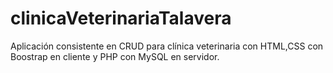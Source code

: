 # clinicaVeterinariaTalavera
Aplicación consistente en CRUD para clínica veterinaria con HTML,CSS con Boostrap en cliente y PHP con MySQL en servidor.

